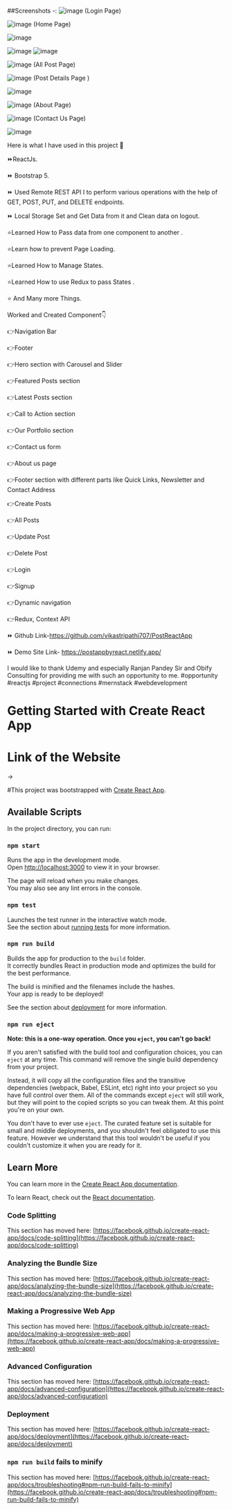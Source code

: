 ##Screenshots -: 
![image](https://github.com/vikastripathi707/PostReactApp/assets/86002620/77937aae-2715-4720-bb9c-17b1c9768bee) (Login Page)

![image](https://github.com/vikastripathi707/PostReactApp/assets/86002620/4908d35a-c290-4838-8609-a2b50495d7db) (Home Page)

![image](https://github.com/vikastripathi707/PostReactApp/assets/86002620/aa26e2b3-961c-42f1-a108-996e1cf16083)

![image](https://github.com/vikastripathi707/PostReactApp/assets/86002620/0a165cee-59af-4b70-8007-61ca9a2b56da)
![image](https://github.com/vikastripathi707/PostReactApp/assets/86002620/46bb1c8e-8596-4fbd-bde1-8550d8687e53)

![image](https://github.com/vikastripathi707/PostReactApp/assets/86002620/697deab7-0c26-47f2-936a-6fd46d434910) (All Post Page)

![image](https://github.com/vikastripathi707/PostReactApp/assets/86002620/0ee6a675-3b3a-41f6-8b46-d116b52bbeef) (Post Details Page )

![image](https://github.com/vikastripathi707/PostReactApp/assets/86002620/406c0e2f-d53c-440b-a9eb-7f4d1c54dd47)

![image](https://github.com/vikastripathi707/PostReactApp/assets/86002620/0444219d-f54e-47e6-a077-46b3c2f71f06) (About Page)

![image](https://github.com/vikastripathi707/PostReactApp/assets/86002620/1660f241-3afc-4631-beff-d3244f5da603) (Contact Us Page)

![image](https://github.com/vikastripathi707/PostReactApp/assets/86002620/401fdda8-4007-41e2-8029-fef239587945)










Here is what I have used in this project 🔻

⏩ReactJs.

⏩ Bootstrap 5.

⏩ Used Remote REST API I to perform various operations with the help of GET, POST, PUT, and DELETE endpoints.

⏩ Local Storage Set and Get Data from it and Clean data on logout.



⭐️Learned How to Pass data from one component to another .

⭐️Learn how to prevent Page Loading.

⭐️Learned How to Manage States.

⭐️Learned How to use Redux to pass States .

⭐️ And Many more Things.



Worked and Created Component👇



👉Navigation Bar

👉Footer

👉Hero section with Carousel and Slider

👉Featured Posts section

👉Latest Posts section

👉Call to Action section

👉Our Portfolio section

👉Contact us form

👉About us page

👉Footer section with different parts like Quick Links, Newsletter and Contact Address

👉Create Posts

👉All Posts

👉Update Post

👉Delete Post

👉Login

👉Signup

👉Dynamic navigation

👉Redux, Context API



⏩ Github Link-https://github.com/vikastripathi707/PostReactApp

⏩ Demo Site Link- https://postappbyreact.netlify.app/



I would like to thank Udemy and especially Ranjan Pandey Sir and Obify Consulting for providing me with such an opportunity to me. #opportunity #reactjs #project #connections #mernstack #webdevelopment 


# Getting Started with Create React App
# Link of the Website
->

#This project was bootstrapped with [Create React App](https://github.com/facebook/create-react-app).

## Available Scripts

In the project directory, you can run:

### `npm start`

Runs the app in the development mode.\
Open [http://localhost:3000](http://localhost:3000) to view it in your browser.

The page will reload when you make changes.\
You may also see any lint errors in the console.

### `npm test`

Launches the test runner in the interactive watch mode.\
See the section about [running tests](https://facebook.github.io/create-react-app/docs/running-tests) for more information.

### `npm run build`

Builds the app for production to the `build` folder.\
It correctly bundles React in production mode and optimizes the build for the best performance.

The build is minified and the filenames include the hashes.\
Your app is ready to be deployed!

See the section about [deployment](https://facebook.github.io/create-react-app/docs/deployment) for more information.

### `npm run eject`

**Note: this is a one-way operation. Once you `eject`, you can't go back!**

If you aren't satisfied with the build tool and configuration choices, you can `eject` at any time. This command will remove the single build dependency from your project.

Instead, it will copy all the configuration files and the transitive dependencies (webpack, Babel, ESLint, etc) right into your project so you have full control over them. All of the commands except `eject` will still work, but they will point to the copied scripts so you can tweak them. At this point you're on your own.

You don't have to ever use `eject`. The curated feature set is suitable for small and middle deployments, and you shouldn't feel obligated to use this feature. However we understand that this tool wouldn't be useful if you couldn't customize it when you are ready for it.

## Learn More

You can learn more in the [Create React App documentation](https://facebook.github.io/create-react-app/docs/getting-started).

To learn React, check out the [React documentation](https://reactjs.org/).

### Code Splitting

This section has moved here: [https://facebook.github.io/create-react-app/docs/code-splitting](https://facebook.github.io/create-react-app/docs/code-splitting)

### Analyzing the Bundle Size

This section has moved here: [https://facebook.github.io/create-react-app/docs/analyzing-the-bundle-size](https://facebook.github.io/create-react-app/docs/analyzing-the-bundle-size)

### Making a Progressive Web App

This section has moved here: [https://facebook.github.io/create-react-app/docs/making-a-progressive-web-app](https://facebook.github.io/create-react-app/docs/making-a-progressive-web-app)

### Advanced Configuration

This section has moved here: [https://facebook.github.io/create-react-app/docs/advanced-configuration](https://facebook.github.io/create-react-app/docs/advanced-configuration)

### Deployment

This section has moved here: [https://facebook.github.io/create-react-app/docs/deployment](https://facebook.github.io/create-react-app/docs/deployment)

### `npm run build` fails to minify

This section has moved here: [https://facebook.github.io/create-react-app/docs/troubleshooting#npm-run-build-fails-to-minify](https://facebook.github.io/create-react-app/docs/troubleshooting#npm-run-build-fails-to-minify)
